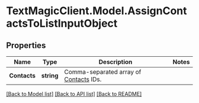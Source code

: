 # TextMagicClient.Model.AssignContactsToListInputObject
## Properties

Name | Type | Description | Notes
------------ | ------------- | ------------- | -------------
**Contacts** | **string** | Comma-separated array of [Contacts](/docs/api/contacts/) IDs. | 

[[Back to Model list]](../README.md#documentation-for-models) [[Back to API list]](../README.md#documentation-for-api-endpoints) [[Back to README]](../README.md)

